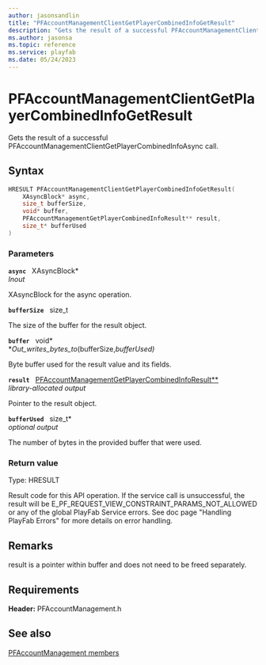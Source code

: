 ```yaml
---
author: jasonsandlin
title: "PFAccountManagementClientGetPlayerCombinedInfoGetResult"
description: "Gets the result of a successful PFAccountManagementClientGetPlayerCombinedInfoAsync call."
ms.author: jasonsa
ms.topic: reference
ms.service: playfab
ms.date: 05/24/2023
---
```


# PFAccountManagementClientGetPlayerCombinedInfoGetResult  

Gets the result of a successful PFAccountManagementClientGetPlayerCombinedInfoAsync call.  

## Syntax  
  
```cpp
HRESULT PFAccountManagementClientGetPlayerCombinedInfoGetResult(  
    XAsyncBlock* async,  
    size_t bufferSize,  
    void* buffer,  
    PFAccountManagementGetPlayerCombinedInfoResult** result,  
    size_t* bufferUsed  
)  
```  
  
### Parameters  
  
**`async`** &nbsp; XAsyncBlock*  
*_Inout_*  
  
XAsyncBlock for the async operation.  
  
**`bufferSize`** &nbsp; size_t  
  
The size of the buffer for the result object.  
  
**`buffer`** &nbsp; void*  
*_Out_writes_bytes_to_(bufferSize,*bufferUsed)*  
  
Byte buffer used for the result value and its fields.  
  
**`result`** &nbsp; [PFAccountManagementGetPlayerCombinedInfoResult**](../../pfaccountmanagementtypes/structs/pfaccountmanagementgetplayercombinedinforesult.md)  
*library-allocated output*  
  
Pointer to the result object.  
  
**`bufferUsed`** &nbsp; size_t*  
*optional output*  
  
The number of bytes in the provided buffer that were used.  
  
  
### Return value
Type: HRESULT
  
Result code for this API operation. If the service call is unsuccessful, the result will be E_PF_REQUEST_VIEW_CONSTRAINT_PARAMS_NOT_ALLOWED or any of the global PlayFab Service errors. See doc page "Handling PlayFab Errors" for more details on error handling.
  
## Remarks  
  
result is a pointer within buffer and does not need to be freed separately.
  
## Requirements  
  
**Header:** PFAccountManagement.h
  
## See also  
[PFAccountManagement members](../pfaccountmanagement_members.md)  

  
  

